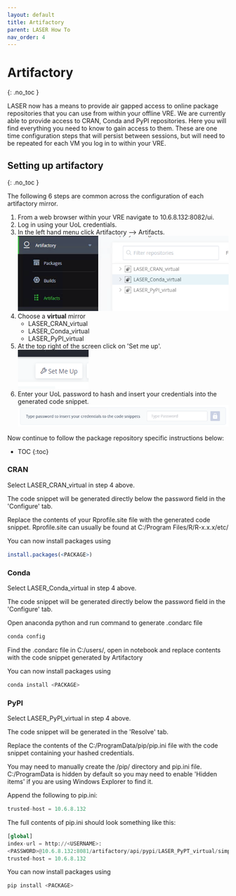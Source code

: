 ```yaml
---
layout: default
title: Artifactory
parent: LASER How To
nav_order: 4
---
```


# Artifactory 
{: .no_toc }

LASER now has a means to provide air gapped access to online package repositories that you can use from within your offline VRE. We are currently able to provide access to CRAN, Conda and PyPI repositories. Here you will find everything you need to know to gain access to them. These are one time configuration steps that will persist between sessions, but will need to be repeated for each VM you log in to within your VRE.

## Setting up artifactory 
{: .no_toc }

The following 6 steps are common across the configuration of each artifactory mirror. 

1. From a web browser within your VRE navigate to 10.6.8.132:8082/ui.
2. Log in using your UoL credentials.
3. In the left hand menu click Artifactory --> Artifacts.  
	![In left hand menu click Artifactory --> Artifacts](../../images/artifactory/artifacts.PNG)
4. Choose a **virtual** mirror
	- LASER_CRAN_virtual 
	- LASER_Conda_virtual 
	- LASER_PyPI_virtual 
5. At the top right of the screen click on 'Set me up'.  
	![Top right click on Set me up](../../images/artifactory/set_me_up.PNG)
6. Enter your UoL password to hash and insert your credentials into the generated code snippet.  
	![Enter your UoL password](../../images/artifactory/enter_password.PNG)

Now continue to follow the package repository specific instructions below:
- TOC
{:toc}


### CRAN

Select LASER_CRAN_virtual in step 4 above.

The code snippet will be generated directly below the password field in the 'Configure' tab.

Replace the contents of your Rprofile.site file with the generated code snippet.
Rprofile.site can usually be found at C:/Program Files/R/R-x.x.x/etc/

You can now install packages using
```R
install.packages(<PACKAGE>)
```


### Conda 

Select LASER_Conda_virtual in step 4 above.

The code snippet will be generated directly below the password field in the 'Configure' tab.

Open anaconda python and run command to generate .condarc file 
```python
conda config
```

Find the .condarc file in C:/users/<username>, open in notebook and replace contents with the code snippet generated by Artifactory

You can now install packages using
```python
conda install <PACKAGE>
```


### PyPI

Select LASER_PyPI_virtual in step 4 above.

The code snippet will be generated in the 'Resolve' tab.

Replace the contents of the C:/ProgramData/pip/pip.ini file with the code snippet containing your hashed credentials.

You may need to manually create the /pip/ directory and pip.ini file. C:/ProgramData is hidden by default so you may need to enable 'Hidden items' if you are using Windows Explorer to find it.

Append the following to pip.ini:
```python
trusted-host = 10.6.8.132
```

The full contents of pip.ini should look something like this:
```python
[global]
index-url = http://<USERNAME>:
<PASSWORD>@10.6.8.132:8081/artifactory/api/pypi/LASER_PyPT_virtual/simple
trusted-host = 10.6.8.132
```

You can now install packages using
```python
pip install <PACKAGE>
```
